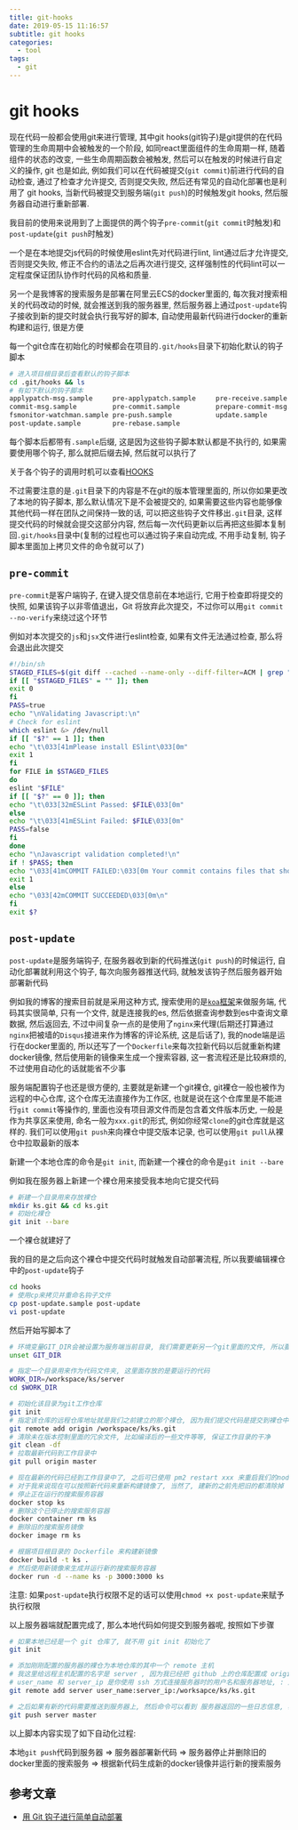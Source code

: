 ```yaml
---
title: git-hooks
date: 2019-05-15 11:16:57
subtitle: git hooks
categories:
  - tool
tags:
  - git
---
```


# git hooks

现在代码一般都会使用git来进行管理, 其中git hooks(git钩子)是git提供的在代码管理的生命周期中会被触发的一个阶段, 如同react里面组件的生命周期一样, 随着组件的状态的改变, 一些生命周期函数会被触发, 然后可以在触发的时候进行自定义的操作, git 也是如此, 例如我们可以在代码被提交(`git commit`)前进行代码的自动检查, 通过了检查才允许提交, 否则提交失败, 然后还有常见的自动化部署也是利用了 git hooks, 当新代码被提交到服务端(`git push`)的时候触发git hooks, 然后服务器自动进行重新部署. 

<!-- more -->

我目前的使用来说用到了上面提供的两个钩子`pre-commit`(`git commit`时触发)和`post-update`(`git push`时触发)

一个是在本地提交js代码的时候使用eslint先对代码进行lint, lint通过后才允许提交, 否则提交失败, 修正不合约的语法之后再次进行提交, 这样强制性的代码lint可以一定程度保证团队协作时代码的风格和质量. 

另一个是我博客的搜索服务是部署在阿里云ECS的docker里面的, 每次我对搜索相关的代码改动的时候, 就会推送到我的服务器里, 然后服务器上通过`post-update`钩子接收到新的提交时就会执行我写好的脚本, 自动使用最新代码进行docker的重新构建和运行, 很是方便

每一个git仓库在初始化的时候都会在项目的`.git/hooks`目录下初始化默认的钩子脚本
```bash
# 进入项目根目录后查看默认的钩子脚本
cd .git/hooks && ls
# 有如下默认的钩子脚本
applypatch-msg.sample     pre-applypatch.sample     pre-receive.sample
commit-msg.sample         pre-commit.sample         prepare-commit-msg.sample
fsmonitor-watchman.sample pre-push.sample           update.sample
post-update.sample        pre-rebase.sample
```
每个脚本后都带有`.sample`后缀, 这是因为这些钩子脚本默认都是不执行的, 如果需要使用哪个钩子, 那么就把后缀去掉, 然后就可以执行了

关于各个钩子的调用时机可以查看[HOOKS](https://git-scm.com/docs/githooks#_hooks)

不过需要注意的是`.git`目录下的内容是不在git的版本管理里面的, 所以你如果更改了本地的钩子脚本, 那么默认情况下是不会被提交的, 如果需要这些内容也能够像其他代码一样在团队之间保持一致的话, 可以把这些钩子文件移出`.git`目录, 这样提交代码的时候就会提交这部分内容, 然后每一次代码更新以后再把这些脚本复制回`.git/hooks`目录中(复制的过程也可以通过钩子来自动完成, 不用手动复制, 钩子脚本里面加上拷贝文件的命令就可以了)

## `pre-commit`

`pre-commit`是客户端钩子, 在键入提交信息前在本地运行, 它用于检查即将提交的快照, 如果该钩子以非零值退出，Git 将放弃此次提交，不过你可以用`git commit --no-verify`来绕过这个环节

例如对本次提交的`js`和`jsx`文件进行eslint检查, 如果有文件无法通过检查, 那么将会退出此次提交
```bash
#!/bin/sh
STAGED_FILES=$(git diff --cached --name-only --diff-filter=ACM | grep ".jsx\{0,1\}$")
if [[ "$STAGED_FILES" = "" ]]; then
exit 0
fi
PASS=true
echo "\nValidating Javascript:\n"
# Check for eslint
which eslint &> /dev/null
if [[ "$?" == 1 ]]; then
echo "\t\033[41mPlease install ESlint\033[0m"
exit 1
fi
for FILE in $STAGED_FILES
do
eslint "$FILE"
if [[ "$?" == 0 ]]; then
echo "\t\033[32mESLint Passed: $FILE\033[0m"
else
echo "\t\033[41mESLint Failed: $FILE\033[0m"
PASS=false
fi
done
echo "\nJavascript validation completed!\n"
if ! $PASS; then
echo "\033[41mCOMMIT FAILED:\033[0m Your commit contains files that should pass ESLint but do not. Please fix the ESLint errors and try again.\n"
exit 1
else
echo "\033[42mCOMMIT SUCCEEDED\033[0m\n"
fi
exit $?
```

## `post-update`

`post-update`是服务端钩子, 在服务器收到新的代码推送(`git push`)的时候运行, 自动化部署就利用这个钩子, 每次向服务器推送代码, 就触发该钩子然后服务器开始部署新代码

例如我的博客的搜索目前就是采用这种方式, 搜索使用的是[`koa`框架](https://koa.bootcss.com/)来做服务端, 代码其实很简单, 只有一个文件, 就是连接我的es, 然后依据查询参数到es中查询文章数据, 然后返回去, 不过中间复杂一点的是使用了`nginx`来代理(后期还打算通过`nginx`把被墙的`Disqus`接进来作为博客的评论系统, 这是后话了), 我的node端是运行在docker里面的, 所以还写了一个`Dockerfile`来每次拉新代码以后就重新构建docker镜像, 然后使用新的镜像来生成一个搜索容器, 这一套流程还是比较麻烦的, 不过使用自动化的话就能省不少事

服务端配置钩子也还是很方便的, 主要就是新建一个git裸仓, git裸仓一般也被作为远程的中心仓库, 这个仓库无法直接作为工作区, 也就是说在这个仓库里是不能进行`git commit`等操作的, 里面也没有项目源文件而是包含着文件版本历史, 一般是作为共享区来使用, 命名一般为`xxx.git`的形式, 例如你经常`clone`的git仓库就是这样的. 我们可以使用`git push`来向裸仓中提交版本记录, 也可以使用`git pull`从裸仓中拉取最新的版本

新建一个本地仓库的命令是`git init`, 而新建一个裸仓的命令是`git init --bare`

例如我在服务器上新建一个裸仓用来接受我本地向它提交代码
```bash
# 新建一个目录用来存放裸仓
mkdir ks.git && cd ks.git
# 初始化裸仓
git init --bare
```
一个裸仓就建好了

我的目的是之后向这个裸仓中提交代码时就触发自动部署流程, 所以我要编辑裸仓中的`post-update`钩子
```bash
cd hooks
# 使用cp来拷贝并重命名钩子文件
cp post-update.sample post-update
vi post-update
```
然后开始写脚本了
```bash
# 环境变量GIT_DIR会被设置为服务端当前目录, 我们需要更新另一个git里面的文件, 所以要先重置环境变量
unset GIT_DIR

# 指定一个目录用来作为代码文件夹, 这里面存放的是要运行的代码
WORK_DIR=/workspace/ks/server
cd $WORK_DIR

# 初始化该目录为git工作仓库
git init
# 指定该仓库的远程仓库地址就是我们之前建立的那个裸仓, 因为我们提交代码是提交到裸仓中的, 所以这个仓库可以从裸仓中拉取最新代码, 
git remote add origin /workspace/ks/ks.git
# 清除未在版本控制里面的冗余文件, 比如编译后的一些文件等等, 保证工作目录的干净
git clean -df
# 拉取最新代码到工作目录中
git pull origin master

# 现在最新的代码已经到工作目录中了, 之后可已使用 pm2 restart xxx 来重启我们的node服务
# 对于我来说现在可以按照新代码来重新构建镜像了, 当然了, 建新的之前先把旧的都清除掉
# 停止正在运行的搜索服务容器
docker stop ks
# 删除这个已停止的搜索服务容器
docker container rm ks
# 删除旧的搜索服务镜像
docker image rm ks

# 根据项目根目录的 Dockerfile 来构建新镜像
docker build -t ks .
# 然后使用新镜像来生成并运行新的搜索服务容器
docker run -d --name ks -p 3000:3000 ks
```
注意: 如果`post-update`执行权限不足的话可以使用`chmod +x post-update`来赋予执行权限

以上服务器端就配置完成了, 那么本地代码如何提交到服务器呢, 按照如下步骤

```bash
# 如果本地已经是一个 git 仓库了, 就不用 git init 初始化了
git init

# 添加刚刚配置的服务器的裸仓为本地仓库的其中一个 remote 主机
# 我这里给远程主机配置的名字是 server , 因为我已经把 github 上的仓库配置成 origin 了
# user_name 和 server_ip 是你使用 ssh 方式连接服务器时的用户名和服务器地址, : 后面的是裸仓的路径
git remote add server user_name:server_ip:/worksapce/ks/ks.git

# 之后如果有新的代码需要推送到服务器上, 然后命令可以看到 服务器返回的一些日志信息, 表明 post-update 已被成功调用, 开始自动部署了
git push server master
```

以上脚本内容实现了如下自动化过程: 

本地`git push`代码到服务器 => 服务器部署新代码 => 服务器停止并删除旧的docker里面的搜索服务 => 根据新代码生成新的docker镜像并运行新的搜索服务

## 参考文章

- [用 Git 钩子进行简单自动部署](https://aotu.io/notes/2017/04/10/githooks/index.html)
